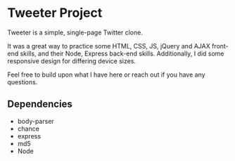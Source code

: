 # Tweeter Project

Tweeter is a simple, single-page Twitter clone. 

It was a great way to practice some HTML, CSS, JS, jQuery and AJAX front-end skills, and their Node, Express back-end skills. Additionally, I did some responsive design for differing device sizes.

Feel free to build upon what I have here or reach out if you have any questions.

## Dependencies

 - body-parser
 - chance
 - express
 - md5
 - Node
